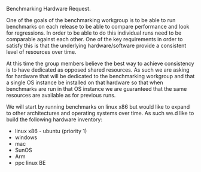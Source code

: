 Benchmarking Hardware Request.

One of the goals of the benchmarking workgroup is to be able to run benchmarks on each release to be able to compare performance and look for regressions.  In order to be able to do this individual runs need to be comparable against each other.  One of the key requirements in order to satisfy this is that the underlying hardware/software provide a consistent level of resources over time.

At this time the group members believe the best way to achieve consistency is to have dedicated as opposed shared resources. As such we are asking for hardware that will be dedicated to the benchmarking workgroup and that a single OS instance be installed on that hardware so that when benchmarks are run in that OS instance we are guaranteed that the same resources are available as for previous runs.

We will start by running benchmarks on linux x86 but would like to expand to other architectures and operating systems over time. As such we.d like to build the following hardware inventory:

+ linux x86 - ubuntu (priority 1)
+ windows
+ mac
+ SunOS
+ Arm
+ ppc linux BE



